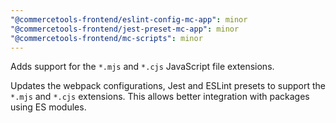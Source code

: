 ```yaml
---
"@commercetools-frontend/eslint-config-mc-app": minor
"@commercetools-frontend/jest-preset-mc-app": minor
"@commercetools-frontend/mc-scripts": minor
---
```


Adds support for the `*.mjs` and `*.cjs` JavaScript file extensions.

Updates the webpack configurations, Jest and ESLint presets to support the `*.mjs` and `*.cjs` extensions. This allows better integration with packages using ES modules.
